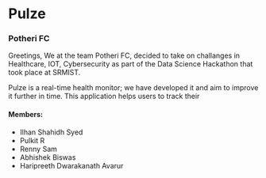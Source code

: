 # Pulze 
### Potheri FC

Greetings, 
We at the team Potheri FC, decided to take on challanges in Healthcare, IOT, Cybersecurity as part of the Data Science Hackathon that took place at SRMIST. 

Pulze is a real-time health monitor; we have developed it and aim to improve it further in time. This application helps users to track their 


#### Members: 
* Ilhan Shahidh Syed
* Pulkit R
* Renny Sam
* Abhishek Biswas
* Haripreeth Dwarakanath Avarur
